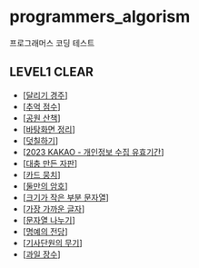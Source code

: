 # programmers_algorism

프로그래머스 코딩 테스트

## LEVEL1 CLEAR

- [[달리기 경주](https://school.programmers.co.kr/learn/courses/30/lessons/178871)]
- [[추억 점수](https://school.programmers.co.kr/learn/courses/30/lessons/176963)]
- [[공원 산책](https://school.programmers.co.kr/learn/courses/30/lessons/172928)]
- [[바탕화면 정리](https://school.programmers.co.kr/learn/courses/30/lessons/161990)]
- [[덧칠하기](https://school.programmers.co.kr/learn/courses/30/lessons/161989)]
- [[2023 KAKAO - 개인정보 수집 유효기간](https://school.programmers.co.kr/learn/courses/30/lessons/150370)]
- [[대충 만든 자판](https://school.programmers.co.kr/learn/courses/30/lessons/160586)]
- [[카드 뭉치](https://school.programmers.co.kr/learn/courses/30/lessons/159994)]
- [[둘만의 암호](https://school.programmers.co.kr/learn/courses/30/lessons/155652)]
- [[크기가 작은 부분 문자열](https://school.programmers.co.kr/learn/courses/30/lessons/147355)]
- [[가장 가까운 글자](https://school.programmers.co.kr/learn/courses/30/lessons/142086)]
- [[문자열 나누기](https://school.programmers.co.kr/learn/courses/30/lessons/140108)]
- [[명예의 전당](https://school.programmers.co.kr/learn/courses/30/lessons/138477)]
- [[기사단원의 무기](https://school.programmers.co.kr/learn/courses/30/lessons/136798)]
- [[과일 장수](https://school.programmers.co.kr/learn/courses/30/lessons/135808)]
